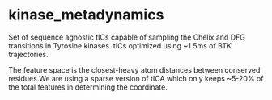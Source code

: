 # kinase_metadynamics
Set of sequence agnostic tICs capable of sampling the Chelix and 
DFG transitions in Tyrosine kinases. tICs optimized using ~1.5ms of
BTK trajectories. 

The feature space is the closest-heavy atom distances between 
conserved residues.We are using a sparse version of tICA which only
keeps ~5-20% of the total features in determining the coordinate. 
